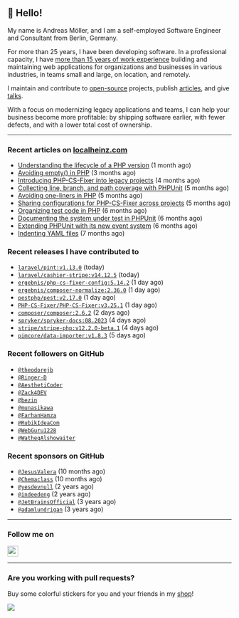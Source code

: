 ## :wave: Hello!

My name is Andreas Möller, and I am a self-employed Software Engineer and Consultant from Berlin, Germany.

For more than 25 years, I have been developing software. In a professional capacity, I have [more than 15 years of work experience](https://localheinz.com/work-experience/) building and maintaining web applications for organizations and businesses in various industries, in teams small and large, on location, and remotely.

I maintain and contribute to [open-source](https://localheinz.com/open-source/) projects, publish [articles](https://localheinz.com/articles/), and give [talks](https://localheinz.com/talks).

With a focus on modernizing legacy applications and teams, I can help your business become more profitable: by shipping software earlier, with fewer defects, and with a lower total cost of ownership.

<hr>

### Recent articles on [localheinz.com](https://localheinz.com/articles/)

- [Understanding the lifecycle of a PHP version](https://localheinz.com/articles/2023/07/16/understanding-the-lifecycle-of-a-php-version/) (1 month ago)
- [Avoiding empty() in PHP](https://localheinz.com/articles/2023/05/10/avoiding-empty-in-php/) (3 months ago)
- [Introducing PHP-CS-Fixer into legacy projects](https://localheinz.com/articles/2023/04/10/introducing-php-cs-fixer-into-legacy-projects/) (4 months ago)
- [Collecting line, branch, and path coverage with PHPUnit](https://localheinz.com/articles/2023/03/22/collecting-line-branch-and-path-coverage-with-phpunit/) (5 months ago)
- [Avoiding one-liners in PHP](https://localheinz.com/articles/2023/03/18/avoiding-one-liners-in-php/) (5 months ago)
- [Sharing configurations for PHP-CS-Fixer across projects](https://localheinz.com/articles/2023/03/10/sharing-configurations-for-php-cs-fixer-across-projects/) (5 months ago)
- [Organizing test code in PHP](https://localheinz.com/articles/2023/03/03/organizing-test-code-in-php/) (6 months ago)
- [Documenting the system under test in PHPUnit](https://localheinz.com/articles/2023/02/22/documenting-the-system-under-test-in-phpunit/) (6 months ago)
- [Extending PHPUnit with its new event system](https://localheinz.com/articles/2023/02/14/extending-phpunit-with-its-new-event-system/) (6 months ago)
- [Indenting YAML files](https://localheinz.com/articles/2023/02/06/indenting-yaml-files/) (7 months ago)

### Recent releases I have contributed to

- [`laravel/pint:v1.13.0`](https://github.com/laravel/pint/releases/tag/v1.13.0) (today)
- [`laravel/cashier-stripe:v14.12.5`](https://github.com/laravel/cashier-stripe/releases/tag/v14.12.5) (today)
- [`ergebnis/php-cs-fixer-config:5.14.2`](https://github.com/ergebnis/php-cs-fixer-config/releases/tag/5.14.2) (1 day ago)
- [`ergebnis/composer-normalize:2.36.0`](https://github.com/ergebnis/composer-normalize/releases/tag/2.36.0) (1 day ago)
- [`pestphp/pest:v2.17.0`](https://github.com/pestphp/pest/releases/tag/v2.17.0) (1 day ago)
- [`PHP-CS-Fixer/PHP-CS-Fixer:v3.25.1`](https://github.com/PHP-CS-Fixer/PHP-CS-Fixer/releases/tag/v3.25.1) (1 day ago)
- [`composer/composer:2.6.2`](https://github.com/composer/composer/releases/tag/2.6.2) (2 days ago)
- [`spryker/spryker-docs:08.2023`](https://github.com/spryker/spryker-docs/releases/tag/08.2023) (4 days ago)
- [`stripe/stripe-php:v12.2.0-beta.1`](https://github.com/stripe/stripe-php/releases/tag/v12.2.0-beta.1) (4 days ago)
- [`pimcore/data-importer:v1.8.3`](https://github.com/pimcore/data-importer/releases/tag/v1.8.3) (5 days ago)

### Recent followers on GitHub

- [`@theodorejb`](https://github.com/theodorejb)
- [`@Ringer-D`](https://github.com/Ringer-D)
- [`@AesthetiCoder`](https://github.com/AesthetiCoder)
- [`@Zack4DEV`](https://github.com/Zack4DEV)
- [`@bezin`](https://github.com/bezin)
- [`@munasikawa`](https://github.com/munasikawa)
- [`@FarhanHamza`](https://github.com/FarhanHamza)
- [`@RubikIdeaCom`](https://github.com/RubikIdeaCom)
- [`@WebGuru1228`](https://github.com/WebGuru1228)
- [`@WatheqAlshowaiter`](https://github.com/WatheqAlshowaiter)

### Recent sponsors on GitHub

- [`@JesusValera`](https://github.com/JesusValera) (10 months ago)
- [`@Chemaclass`](https://github.com/Chemaclass) (10 months ago)
- [`@yesdevnull`](https://github.com/yesdevnull) (2 years ago)
- [`@indeedeng`](https://github.com/indeedeng) (2 years ago)
- [`@JetBrainsOfficial`](https://github.com/JetBrainsOfficial) (3 years ago)
- [`@adamlundrigan`](https://github.com/adamlundrigan) (3 years ago)

<hr>

### Follow me on

<p>
    <a target="_blank" href="https://twitter.com/intent/follow?screen_name=localheinz" title="Follow @localheinz on Twitter"><img src="https://cdn.jsdelivr.net/npm/simple-icons@3.9.0/icons/twitter.svg" width="24px" height="24px"></a>
</p>

<hr>

### Are you working with pull requests?

Buy some colorful stickers for you and your friends in my <a target="_blank" href="https://shop.localheinz.com" title="shop.localheinz.com">shop</a>!

[![](https://localheinz.com/permanent/img/localheinz/localheinz)](https://localheinz.com/permanent/url/localheinz/localheinz)
